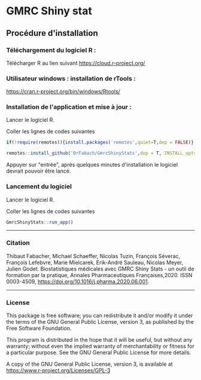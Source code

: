 # GMRC Shiny stat

## Procédure d'installation

### Téléchargement du logiciel R :

Télécharger R au lien suivant https://cloud.r-project.org/

### Utilisateur windows : installation de rTools :

https://cran.r-project.org/bin/windows/Rtools/

### Installation de l'application et mise à jour :

Lancer le logiciel R.

Coller les lignes de codes suivantes 
```r
if(!require(remotes)){install.packages('remotes',quiet=T,dep = FALSE)}

remotes::install_github('DrFabach/GmrcShinyStats',dep = T, INSTALL_opts = c('--no-lock'))  

```
Appuyer sur "entrée", après quelques minutes d'installation le logiciel devrait pouvoir être lancé.

### Lancement du logiciel 

Lancer le logiciel R.

Coller les lignes de codes suivantes 
```r
GmrcShinyStats::run_app()
```


---
### Citation

Thibaut Fabacher, Michael Schaeffer, Nicolas Tuzin, François Séverac, François Lefebvre, Marie Mielcarek, Erik-André Sauleau, Nicolas Meyer, Julien Godet. Biostatistiques médicales avec GMRC Shiny Stats - un outil de formation par la pratique, Annales Pharmaceutiques Françaises,2020.
ISSN 0003-4509, https://doi.org/10.1016/j.pharma.2020.06.001.

---
### License

This package is free software; you can redistribute it and/or modify it
under the terms of the GNU General Public License, version 3, as
published by the Free Software Foundation.

This program is distributed in the hope that it will be useful, but
without any warranty; without even the implied warranty of
merchantability or fitness for a particular purpose.  See the GNU
General Public License for more details.

A copy of the GNU General Public License, version 3, is available at
<https://www.r-project.org/Licenses/GPL-3>

